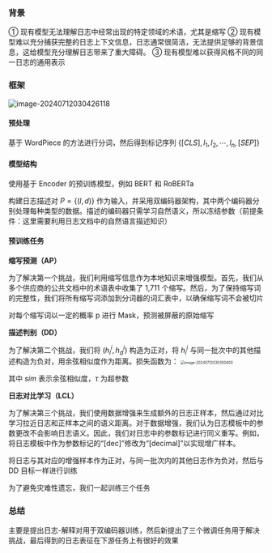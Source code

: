 ### 背景

① 现有模型无法理解日志中经常出现的特定领域的术语，尤其是缩写
② 现有模型难以充分捕获完整的日志上下文信息，日志通常很简洁，无法提供足够的背景信息，这给模型充分理解日志带来了重大障碍。
③ 现有模型难以获得风格不同的同一日志的通用表示

### 框架

![image-20240712030426118](https://gitee.com/mianmann/drawing-bed-warehouse/raw/master/img/image-20240712030426118.png)

#### 预处理

基于 WordPiece 的方法进行分词，然后得到标记序列 $\{[CLS],l_1,l_2,\cdots,l_n,[SEP]\}$

#### 模型结构

使用基于 Encoder 的预训练模型，例如 BERT 和 RoBERTa

构建日志描述对 $P = \{(l, d)\}$ 作为输入，并采用双编码器架构，其中两个编码器分别处理每种类型的数据。描述的编码器只需学习自然语义，所以冻结参数（前提条件：这里需要利用日志文档中的自然语言描述知识）

#### 预训练任务

**缩写预测（AP）**

为了解决第一个挑战，我们利用缩写信息作为本地知识来增强模型。首先，我们从多个供应商的公共文档中的术语表中收集了 1,711 个缩写。然后，为了保持缩写词的完整性，我们将所有缩写词添加到分词器的词汇表中，以确保缩写词不会被切片

对每个缩写词以一定的概率 p 进行 Mask，预测被屏蔽的原始缩写

**描述判别（DD）**

为了解决第二个挑战，我们将 $(h^i_l, h^i_d )$ 构造为正对，将 $h^i_l$ 与同一批次中的其他描述构造为负对，用余弦相似度作为距离。损失函数为：
<img src="https://gitee.com/mianmann/drawing-bed-warehouse/raw/master/img/image-20240712030350400.png" alt="image-20240712030350400" style="zoom: 50%;" />

其中 $sim$ 表示余弦相似度，$\tau$ 为超参数

**日志对比学习（LCL）**

为了解决第三个挑战，我们使用数据增强来生成额外的日志正样本，然后通过对比学习拉近日志和正样本之间的语义距离。对于数据增强，我们认为日志模板中的参数更改不会影响日志语义。因此，我们对日志中的参数标记进行同义重写。例如，将日志模板中作为参数标记的“[dec]”修改为“[decimal]”以实现增广样本。

将日志与其对应的增强样本作为正对，与同一批次内的其他日志作为负对，然后与 DD 目标一样进行训练

为了避免灾难性遗忘，我们一起训练三个任务

### 总结

主要是提出日志-解释对用于双编码器训练，然后新提出了三个微调任务用于解决挑战，最后得到的日志表征在下游任务上有很好的效果


